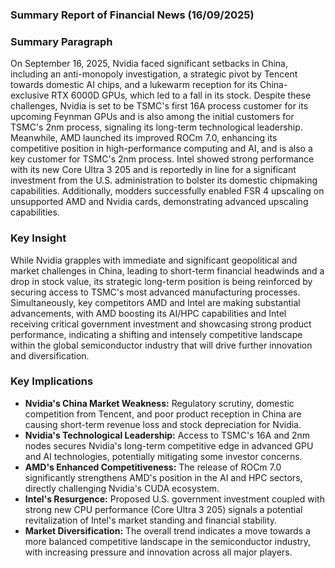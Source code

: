 ### Summary Report of Financial News (16/09/2025)

### Summary Paragraph
On September 16, 2025, Nvidia faced significant setbacks in China, including an anti-monopoly investigation, a strategic pivot by Tencent towards domestic AI chips, and a lukewarm reception for its China-exclusive RTX 6000D GPUs, which led to a fall in its stock. Despite these challenges, Nvidia is set to be TSMC's first 16A process customer for its upcoming Feynman GPUs and is also among the initial customers for TSMC's 2nm process, signaling its long-term technological leadership. Meanwhile, AMD launched its improved ROCm 7.0, enhancing its competitive position in high-performance computing and AI, and is also a key customer for TSMC's 2nm process. Intel showed strong performance with its new Core Ultra 3 205 and is reportedly in line for a significant investment from the U.S. administration to bolster its domestic chipmaking capabilities. Additionally, modders successfully enabled FSR 4 upscaling on unsupported AMD and Nvidia cards, demonstrating advanced upscaling capabilities.

### Key Insight
While Nvidia grapples with immediate and significant geopolitical and market challenges in China, leading to short-term financial headwinds and a drop in stock value, its strategic long-term position is being reinforced by securing access to TSMC's most advanced manufacturing processes. Simultaneously, key competitors AMD and Intel are making substantial advancements, with AMD boosting its AI/HPC capabilities and Intel receiving critical government investment and showcasing strong product performance, indicating a shifting and intensely competitive landscape within the global semiconductor industry that will drive further innovation and diversification.

### Key Implications
*   **Nvidia's China Market Weakness:** Regulatory scrutiny, domestic competition from Tencent, and poor product reception in China are causing short-term revenue loss and stock depreciation for Nvidia.
*   **Nvidia's Technological Leadership:** Access to TSMC's 16A and 2nm nodes secures Nvidia's long-term competitive edge in advanced GPU and AI technologies, potentially mitigating some investor concerns.
*   **AMD's Enhanced Competitiveness:** The release of ROCm 7.0 significantly strengthens AMD's position in the AI and HPC sectors, directly challenging Nvidia's CUDA ecosystem.
*   **Intel's Resurgence:** Proposed U.S. government investment coupled with strong new CPU performance (Core Ultra 3 205) signals a potential revitalization of Intel's market standing and financial stability.
*   **Market Diversification:** The overall trend indicates a move towards a more balanced competitive landscape in the semiconductor industry, with increasing pressure and innovation across all major players.